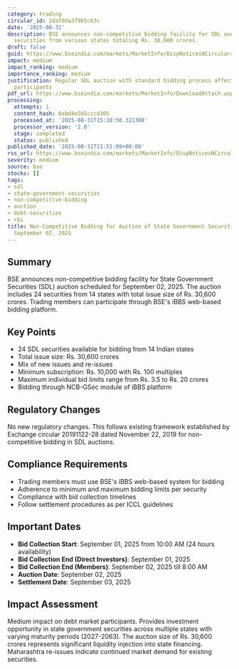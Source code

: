 ```yaml
---
category: trading
circular_id: 2daf8da379b5c63c
date: '2025-08-31'
description: BSE announces non-competitive bidding facility for SDL auction with 24
  securities from various states totaling Rs. 30,600 crores.
draft: false
guid: https://www.bseindia.com/markets/MarketInfo/DispNoticesNCirculars.aspx?Noticeid={D666C06C-BF1E-4476-B6EE-570ACDB5F35B}&noticeno=20250831-1&dt=08/31/2025&icount=1&totcount=3&flag=0
impact: medium
impact_ranking: medium
importance_ranking: medium
justification: Regular SDL auction with standard bidding process affecting debt market
  participants
pdf_url: https://www.bseindia.com/markets/MarketInfo/DownloadAttach.aspx?id=20250831-1&attachedId=
processing:
  attempts: 1
  content_hash: 6ebd4e5b5cccd305
  processed_at: '2025-08-31T15:18:50.321308'
  processor_version: '2.0'
  stage: completed
  status: published
published_date: '2025-08-31T11:51:09+00:00'
rss_url: https://www.bseindia.com/markets/MarketInfo/DispNoticesNCirculars.aspx?Noticeid={D666C06C-BF1E-4476-B6EE-570ACDB5F35B}&noticeno=20250831-1&dt=08/31/2025&icount=1&totcount=3&flag=0
severity: medium
source: bse
stocks: []
tags:
- sdl
- state-government-securities
- non-competitive-bidding
- auction
- debt-securities
- rbi
title: Non-Competitive Bidding for Auction of State Government Securities (SDL) on
  September 02, 2025
---
```


## Summary

BSE announces non-competitive bidding facility for State Government Securities (SDL) auction scheduled for September 02, 2025. The auction includes 24 securities from 14 states with total issue size of Rs. 30,600 crores. Trading members can participate through BSE's iBBS web-based bidding platform.

## Key Points

- 24 SDL securities available for bidding from 14 Indian states
- Total issue size: Rs. 30,600 crores
- Mix of new issues and re-issues
- Minimum subscription: Rs. 10,000 with Rs. 100 multiples
- Maximum individual bid limits range from Rs. 3.5 to Rs. 20 crores
- Bidding through NCB-GSec module of iBBS platform

## Regulatory Changes

No new regulatory changes. This follows existing framework established by Exchange circular 20191122-28 dated November 22, 2019 for non-competitive bidding in SDL auctions.

## Compliance Requirements

- Trading members must use BSE's iBBS web-based system for bidding
- Adherence to minimum and maximum bidding limits per security
- Compliance with bid collection timelines
- Follow settlement procedures as per ICCL guidelines

## Important Dates

- **Bid Collection Start**: September 01, 2025 from 10:00 AM (24 hours availability)
- **Bid Collection End (Direct Investors)**: September 01, 2025
- **Bid Collection End (Members)**: September 02, 2025 till 8:00 AM
- **Auction Date**: September 02, 2025
- **Settlement Date**: September 03, 2025

## Impact Assessment

Medium impact on debt market participants. Provides investment opportunity in state government securities across multiple states with varying maturity periods (2027-2063). The auction size of Rs. 30,600 crores represents significant liquidity injection into state financing. Maharashtra re-issues indicate continued market demand for existing securities.